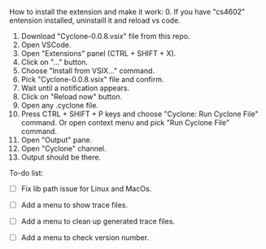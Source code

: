 How to install the extension and make it work:
0. If you have "cs4602" entension installed, uninstaill it and reload vs code.
1. Download "Cyclone-0.0.8.vsix" file from this repo.
2. Open VSCode.
3. Open "Extensions" panel (CTRL + SHIFT + X).
4. Click on "..." button.
5. Choose "Install from VSIX..." command.
6. Pick "Cyclone-0.0.8.vsix" file and confirm.
7. Wait until a notification appears.
8. Click on "Reload now" button.
9. Open any .cyclone file.
10. Press CTRL + SHIFT + P keys and choose "Cyclone: Run Cyclone File" command. Or open context menu and pick "Run Cyclone File" command.
11. Open "Output" pane.
12. Open "Cyclone" channel.
13. Output should be there.

To-do list:
 - [ ] Fix lib path issue for Linux and MacOs.
 - [ ] Add a menu to show trace files.
 - [ ] Add a menu to clean up generated trace files.
 - [ ] Add a menu to check version number.
 

